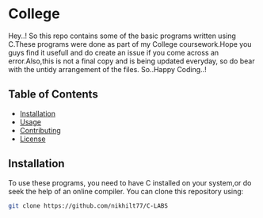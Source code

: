 # College

Hey..!
So this repo contains some of the basic programs written using C.These programs were done as part of my College coursework.Hope you guys find it usefull and do create an issue if you come across an error.Also,this is not a final copy and is being updated everyday, so do bear with the untidy arrangement of the files.
So..Happy Coding..!

## Table of Contents

- [Installation](#installation)
- [Usage](#usage)
- [Contributing](#contributing)
- [License](#license)

## Installation

To use these programs, you need to have C installed on your system,or do seek the help of an online compiler. You can clone this repository using:

```bash
git clone https://github.com/nikhilt77/C-LABS

